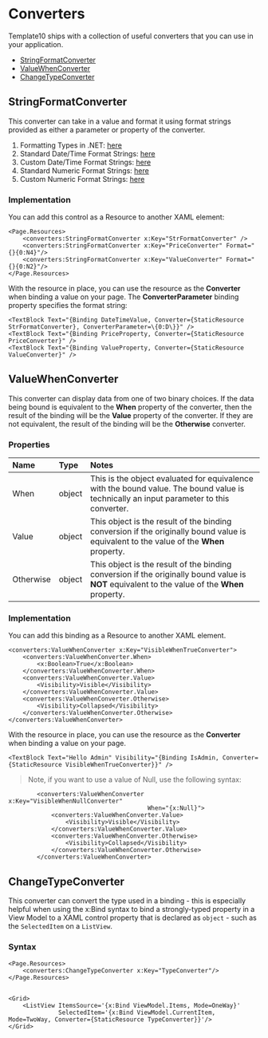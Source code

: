# Converters

Template10 ships with a collection of useful converters that you can use in your application.
- [StringFormatConverter](#stringformatconverter)
- [ValueWhenConverter](#valuewhenconverter)
- [ChangeTypeConverter](#changetypeconverter)

## <a name="stringformatconverter" /> StringFormatConverter

This converter can take in a value and format it using format strings provided as either a parameter or property of the converter.  

1. Formatting Types in .NET: [here](https://msdn.microsoft.com/en-us/library/26etazsy.aspx)
1. Standard Date/Time Format Strings: [here](http://msdn.microsoft.com/en-us/library/az4se3k1.aspx)
1. Custom Date/Time Format Strings: [here](http://msdn.microsoft.com/en-us/library/8kb3ddd4.aspx)
1. Standard Numeric Format Strings: [here](http://msdn.microsoft.com/en-us/library/dwhawy9k.aspx)
1. Custom Numeric Format Strings: [here](http://msdn.microsoft.com/en-us/library/0c899ak8.aspx)

### <a name="stringformatconverter_implementation" /> Implementation

You can add this control as a Resource to another XAML element:

````xaml
<Page.Resources>
    <converters:StringFormatConverter x:Key="StrFormatConverter" />
    <converters:StringFormatConverter x:Key="PriceConverter" Format="{}{0:N4}"/>
    <converters:StringFormatConverter x:Key="ValueConverter" Format="{}{0:N2}"/>
</Page.Resources>
````

With the resource in place, you can use the resource as the **Converter** when binding a value on your page. The **ConverterParameter** binding property specifies the format string:

````xaml
<TextBlock Text="{Binding DateTimeValue, Converter={StaticResource StrFormatConverter}, ConverterParameter=\{0:D\}}" />
<TextBlock Text="{Binding PriceProperty, Converter={StaticResource PriceConverter}" />
<TextBlock Text="{Binding ValueProperty, Converter={StaticResource ValueConverter}" />
````

## <a name="valuewhenconverter" /> ValueWhenConverter

This converter can display data from one of two binary choices.  If the data being bound is equivalent to the **When** property of the converter, then the result of the binding will be the **Value** property of the converter.  If they are not equivalent, the result of the binding will be the **Otherwise** converter.

### Properties

| Name | Type | Notes |
|:---|:---|:---|
| When | object | This is the object evaluated for equivalence with the bound value.  The bound value is technically an input parameter to this converter.|
| Value| object | This object is the result of the binding conversion if the originally bound value is equivalent to the value of the **When** property.|
| Otherwise| object | This object is the result of the binding conversion if the originally bound value is **NOT** equivalent to the value of the **When** property.|

### Implementation

You can add this binding as a Resource to another XAML element.

````xaml
<converters:ValueWhenConverter x:Key="VisibleWhenTrueConverter">
    <converters:ValueWhenConverter.When>
        <x:Boolean>True</x:Boolean>
    </converters:ValueWhenConverter.When>
    <converters:ValueWhenConverter.Value>
        <Visibility>Visible</Visibility>
    </converters:ValueWhenConverter.Value>
    <converters:ValueWhenConverter.Otherwise>
        <Visibility>Collapsed</Visibility>
    </converters:ValueWhenConverter.Otherwise>
</converters:ValueWhenConverter>
````

With the resource in place, you can use the resource as the **Converter** when binding a value on your page.

````xaml
<TextBlock Text="Hello Admin" Visibility="{Binding IsAdmin, Converter={StaticResource VisibleWhenTrueConverter}}" />
````

> Note, if you want to use a value of Null, use the following syntax:

```xaml
        <converters:ValueWhenConverter x:Key="VisibleWhenNullConverter"
                                       When="{x:Null}">
            <converters:ValueWhenConverter.Value>
                <Visibility>Visible</Visibility>
            </converters:ValueWhenConverter.Value>
            <converters:ValueWhenConverter.Otherwise>
                <Visibility>Collapsed</Visibility>
            </converters:ValueWhenConverter.Otherwise>
        </converters:ValueWhenConverter>
```
## <a name="changetypeconverter" /> ChangeTypeConverter

This converter can convert the type used in a binding - this is especially helpful when using the x:Bind syntax to bind a strongly-typed property in a View Model to a XAML control property that is declared as `object` - such as the `SelectedItem` on a `ListView`.

### Syntax
````XAML
<Page.Resources>
    <converters:ChangeTypeConverter x:Key="TypeConverter"/>
</Page.Resources>


<Grid>
    <ListView ItemsSource='{x:Bind ViewModel.Items, Mode=OneWay}'
              SelectedItem='{x:Bind ViewModel.CurrentItem, Mode=TwoWay, Converter={StaticResource TypeConverter}}'/>
</Grid>

````